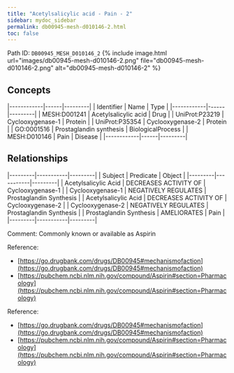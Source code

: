 ```yaml
---
title: "Acetylsalicylic acid - Pain - 2"
sidebar: mydoc_sidebar
permalink: db00945-mesh-d010146-2.html
toc: false 
---
```



Path ID: `DB00945_MESH_D010146_2`
{% include image.html url="images/db00945-mesh-d010146-2.png" file="db00945-mesh-d010146-2.png" alt="db00945-mesh-d010146-2" %}

## Concepts

|------------|------|---------|
| Identifier | Name | Type    |
|------------|------|---------|
| MESH:D001241 | Acetylsalicylic acid | Drug |
| UniProt:P23219 | Cyclooxygenase-1 | Protein |
| UniProt:P35354 | Cyclooxygenase-2 | Protein |
| GO:0001516 | Prostaglandin synthesis | BiologicalProcess |
| MESH:D010146 | Pain | Disease |
|------------|------|---------|

## Relationships

|---------|-----------|---------|
| Subject | Predicate | Object  |
|---------|-----------|---------|
| Acetylsalicylic Acid | DECREASES ACTIVITY OF | Cyclooxygenase-1 |
| Cyclooxygenase-1 | NEGATIVELY REGULATES | Prostaglandin Synthesis |
| Acetylsalicylic Acid | DECREASES ACTIVITY OF | Cyclooxygenase-2 |
| Cyclooxygenase-2 | NEGATIVELY REGULATES | Prostaglandin Synthesis |
| Prostaglandin Synthesis | AMELIORATES | Pain |
|---------|-----------|---------|

Comment: Commonly known or available as Aspirin

Reference: 
  - [https://go.drugbank.com/drugs/DB00945#mechanismofaction](https://go.drugbank.com/drugs/DB00945#mechanismofaction)
  - [https://pubchem.ncbi.nlm.nih.gov/compound/Aspirin#section=Pharmacology](https://pubchem.ncbi.nlm.nih.gov/compound/Aspirin#section=Pharmacology)

Reference: 
  - [https://go.drugbank.com/drugs/DB00945#mechanismofaction](https://go.drugbank.com/drugs/DB00945#mechanismofaction)
  - [https://pubchem.ncbi.nlm.nih.gov/compound/Aspirin#section=Pharmacology](https://pubchem.ncbi.nlm.nih.gov/compound/Aspirin#section=Pharmacology)
